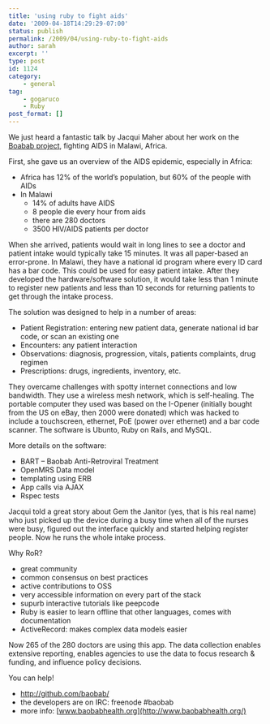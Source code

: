```yaml
---
title: 'using ruby to fight aids'
date: '2009-04-18T14:29:29-07:00'
status: publish
permalink: /2009/04/using-ruby-to-fight-aids
author: sarah
excerpt: ''
type: post
id: 1124
category:
    - general
tag:
    - gogaruco
    - Ruby
post_format: []
---
```

We just heard a fantastic talk by Jacqui Maher about her work on the [Boabab project](http://www.baobabhealth.org/), fighting AIDS in Malawi, Africa.

First, she gave us an overview of the AIDS epidemic, especially in Africa:

- Africa has 12% of the world’s population, but 60% of the people with AIDs
- In Malawi 
  - 14% of adults have AIDS
  - 8 people die every hour from aids
  - there are 280 doctors
  - 3500 HIV/AIDS patients per doctor

When she arrived, patients would wait in long lines to see a doctor and patient intake would typically take 15 minutes. It was all paper-based an error-prone. In Malawi, they have a national id program where every ID card has a bar code. This could be used for easy patient intake. After they developed the hardware/software solution, it would take less than 1 minute to register new patients and less than 10 seconds for returning patients to get through the intake process.

The solution was designed to help in a number of areas:

- Patient Registration: entering new patient data, generate national id bar code, or scan an existing one
- Encounters: any patient interaction
- Observations: diagnosis, progression, vitals, patients complaints, drug regimen
- Prescriptions: drugs, ingredients, inventory, etc.

They overcame challenges with spotty internet connections and low bandwidth. They use a wireless mesh network, which is self-healing. The portable computer they used was based on the I-Opener (initially bought from the US on eBay, then 2000 were donated) which was hacked to include a touchscreen, ethernet, PoE (power over ethernet) and a bar code scanner. The software is Ubunto, Ruby on Rails, and MySQL.

More details on the software:

- BART – Baobab Anti-Retroviral Treatment
- OpenMRS Data model
- templating using ERB
- App calls via AJAX
- Rspec tests

Jacqui told a great story about Gem the Janitor (yes, that is his real name) who just picked up the device during a busy time when all of the nurses were busy, figured out the interface quickly and started helping register people. Now he runs the whole intake process.

Why RoR?

- great community
- common consensus on best practices
- active contributions to OSS
- very accessible information on every part of the stack
- supurb interactive tutorials like peepcode
- Ruby is easier to learn offline that other languages, comes with documentation
- ActiveRecord: makes complex data models easier

Now 265 of the 280 doctors are using this app. The data collection enables extensive reporting, enables agencies to use the data to focus research &amp; funding, and influence policy decisions.

You can help!

- <http://github.com/baobab/>
- the developers are on IRC: freenode #baobab
- more info: [www.baobabhealth.org](http://www.baobabhealth.org/)